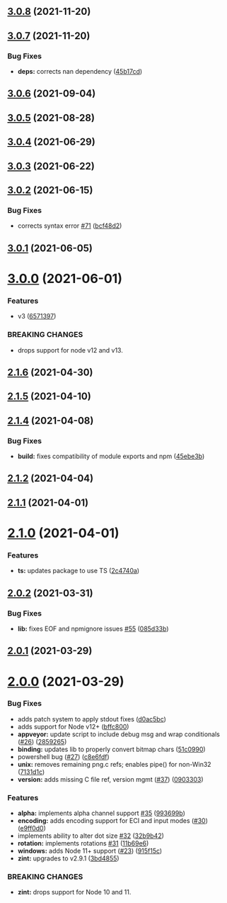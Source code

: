 ## [3.0.8](https://github.com/jshor/symbology/compare/v3.0.7...v3.0.8) (2021-11-20)



## [3.0.7](https://github.com/jshor/symbology/compare/v3.0.6...v3.0.7) (2021-11-20)


### Bug Fixes

* **deps:** corrects nan dependency ([45b17cd](https://github.com/jshor/symbology/commit/45b17cdedc0b385b5e939bb67ceba0894037884b))



## [3.0.6](https://github.com/jshor/symbology/compare/v3.0.5...v3.0.6) (2021-09-04)



## [3.0.5](https://github.com/jshor/symbology/compare/v3.0.4...v3.0.5) (2021-08-28)



## [3.0.4](https://github.com/jshor/symbology/compare/v3.0.3...v3.0.4) (2021-06-29)



## [3.0.3](https://github.com/jshor/symbology/compare/v3.0.2...v3.0.3) (2021-06-22)



## [3.0.2](https://github.com/jshor/symbology/compare/v3.0.1...v3.0.2) (2021-06-15)


### Bug Fixes

* corrects syntax error [#71](https://github.com/jshor/symbology/issues/71) ([bcf48d2](https://github.com/jshor/symbology/commit/bcf48d25230a4eacd72ed3356adfdc7aa6e9273a))



## [3.0.1](https://github.com/jshor/symbology/compare/v3.0.0...v3.0.1) (2021-06-05)



# [3.0.0](https://github.com/jshor/symbology/compare/v2.1.6...v3.0.0) (2021-06-01)


### Features

* v3 ([6571397](https://github.com/jshor/symbology/commit/6571397b529e25207da8aa131083beed17c02b20))


### BREAKING CHANGES

* drops support for node v12 and v13.



## [2.1.6](https://github.com/jshor/symbology/compare/v2.1.5...v2.1.6) (2021-04-30)



## [2.1.5](https://github.com/jshor/symbology/compare/v2.1.4...v2.1.5) (2021-04-10)



## [2.1.4](https://github.com/jshor/symbology/compare/v2.1.2...v2.1.4) (2021-04-08)


### Bug Fixes

* **build:** fixes compatibility of module exports and npm ([45ebe3b](https://github.com/jshor/symbology/commit/45ebe3b57fd7e187d5ba624525063938f5cc490a))



## [2.1.2](https://github.com/jshor/symbology/compare/v2.1.1...v2.1.2) (2021-04-04)



## [2.1.1](https://github.com/jshor/symbology/compare/v2.1.0...v2.1.1) (2021-04-01)



# [2.1.0](https://github.com/jshor/symbology/compare/v2.0.2...v2.1.0) (2021-04-01)


### Features

* **ts:** updates package to use TS ([2c4740a](https://github.com/jshor/symbology/commit/2c4740a2dbc47ab79864a451cfaf8d049129d128))



## [2.0.2](https://github.com/jshor/symbology/compare/v2.0.1...v2.0.2) (2021-03-31)


### Bug Fixes

* **lib:** fixes EOF and npmignore issues [#55](https://github.com/jshor/symbology/issues/55) ([085d33b](https://github.com/jshor/symbology/commit/085d33bfdf0540cb5138c3b3bf6f983ae0ba5a16))



## [2.0.1](https://github.com/jshor/symbology/compare/v2.0.0...v2.0.1) (2021-03-29)



# [2.0.0](https://github.com/jshor/symbology/compare/v1.2.3...v2.0.0) (2021-03-29)


### Bug Fixes

* adds patch system to apply stdout fixes ([d0ac5bc](https://github.com/jshor/symbology/commit/d0ac5bcab4be9d18dcb32ca71f9e30174d44f46d))
* adds support for Node v12+ ([bffc800](https://github.com/jshor/symbology/commit/bffc800e0bd57e4cf48913bf0d79c33517ab1fd3))
* **appveyor:** update script to include debug msg and wrap conditionals ([#26](https://github.com/jshor/symbology/issues/26)) ([2859265](https://github.com/jshor/symbology/commit/285926561bc0d9b7e62e26b7c1d188b0fef0567e))
* **binding:** updates lib to properly convert bitmap chars ([51c0990](https://github.com/jshor/symbology/commit/51c0990b08bcb5aff2b38dd45113fc5a6e1ae365))
* powershell bug ([#27](https://github.com/jshor/symbology/issues/27)) ([c8e6fdf](https://github.com/jshor/symbology/commit/c8e6fdf3f70a04384dc97f471e042220dddc7afc))
* **unix:** removes remaining png.c refs; enables pipe() for non-Win32 ([7131d1c](https://github.com/jshor/symbology/commit/7131d1c173a2dff7f86a8d7a07cb4dee8b4dee0b))
* **version:** adds missing C file ref, version mgmt ([#37](https://github.com/jshor/symbology/issues/37)) ([0903303](https://github.com/jshor/symbology/commit/090330333cdefdedd9e72eccf0e94c4524daf6ec))


### Features

* **alpha:** implements alpha channel support [#35](https://github.com/jshor/symbology/issues/35) ([993699b](https://github.com/jshor/symbology/commit/993699b9468d0d00ac413fdba8e1f02da1f7318a))
* **encoding:** adds encoding support for ECI and input modes ([#30](https://github.com/jshor/symbology/issues/30)) ([e9ff0d0](https://github.com/jshor/symbology/commit/e9ff0d086f5abd5c2c1cfa85c463909b870d2566))
* implements ability to alter dot size [#32](https://github.com/jshor/symbology/issues/32) ([32b9b42](https://github.com/jshor/symbology/commit/32b9b42775b7943e54d6586d4aaf1ec8895c29d5))
* **rotation:** implements rotations [#31](https://github.com/jshor/symbology/issues/31) ([11b69e6](https://github.com/jshor/symbology/commit/11b69e6844a85c8bb6170c0476ccb8633d5a0e9f))
* **windows:** adds Node 11+ support ([#23](https://github.com/jshor/symbology/issues/23)) ([915f15c](https://github.com/jshor/symbology/commit/915f15c46ce677b866b9af983ee429a57d082fd9))
* **zint:** upgrades to v2.9.1 ([3bd4855](https://github.com/jshor/symbology/commit/3bd48551dc9c2a908ba07990c33980c8ff955699))


### BREAKING CHANGES

* **zint:** drops support for Node 10 and 11.



